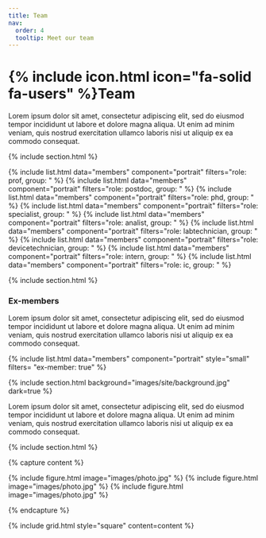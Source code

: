 ```yaml
---
title: Team
nav:
  order: 4
  tooltip: Meet our team
---
```


# {% include icon.html icon="fa-solid fa-users" %}Team

Lorem ipsum dolor sit amet, consectetur adipiscing elit, sed do eiusmod tempor
incididunt ut labore et dolore magna aliqua. Ut enim ad minim veniam, quis
nostrud exercitation ullamco laboris nisi ut aliquip ex ea commodo consequat.

{% include section.html %}

{% include list.html data="members" component="portrait" filters="role: prof, group: " %} 
{% include list.html data="members" component="portrait" filters="role: postdoc, group: " %} 
{% include list.html data="members" component="portrait" filters="role: phd, group: " %} 
{% include list.html data="members" component="portrait" filters="role: specialist, group: " %} 
{% include list.html data="members" component="portrait" filters="role: analist, group: " %} 
{% include list.html data="members" component="portrait" filters="role: labtechnician, group: " %}
{% include list.html data="members" component="portrait" filters="role: devicetechnician, group: " %}
{% include list.html data="members" component="portrait" filters="role: intern, group: " %}
{% include list.html data="members" component="portrait" filters="role: ic, group: " %}

{% include section.html %}

### Ex-members

Lorem ipsum dolor sit amet, consectetur adipiscing elit, sed do eiusmod tempor
incididunt ut labore et dolore magna aliqua. Ut enim ad minim veniam, quis
nostrud exercitation ullamco laboris nisi ut aliquip ex ea commodo consequat.

{% include list.html data="members" component="portrait" style="small" filters= "ex-member: true" %}

{% include section.html background="images/site/background.jpg" dark=true %}

Lorem ipsum dolor sit amet, consectetur adipiscing elit, sed do eiusmod tempor
incididunt ut labore et dolore magna aliqua. Ut enim ad minim veniam, quis
nostrud exercitation ullamco laboris nisi ut aliquip ex ea commodo consequat.

{% include section.html %}

{% capture content %}

  {% include figure.html image="images/photo.jpg" %}
  {% include figure.html image="images/photo.jpg" %}
  {% include figure.html image="images/photo.jpg" %}
  
{% endcapture %}

{% include grid.html style="square" content=content %}
